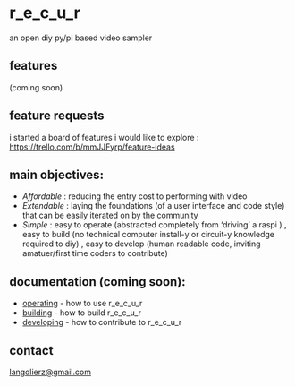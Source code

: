 # r_e_c_u_r
 an open diy py/pi based video sampler

## features

(coming soon)

## feature requests

i started a board of features i would like to explore : https://trello.com/b/mmJJFyrp/feature-ideas

## main objectives:

- *Affordable* : reducing the entry cost to performing with video
- *Extendable* : laying the foundations (of a user interface and code style) that can be easily iterated on by the community
- *Simple* : easy to operate (abstracted completely from ‘driving’ a raspi ) , easy to build (no technical computer install-y or circuit-y knowledge required to diy) , easy to develop (human readable code, inviting amatuer/first time coders to contribute)

## documentation (coming soon):

- [operating] - how to use r_e_c_u_r
- [building] - how to build r_e_c_u_r
- [developing] - how to contribute to r_e_c_u_r

## contact

langolierz@gmail.com

[operating]:(documentation/operate_docs.md)
[building]:(documentation/build_docs.md)
[developing]:(documentation/develop_docs.md)
